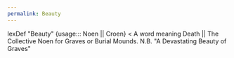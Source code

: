 ```yaml
---
permalink: Beauty
---
```




lexDef "Beauty" {usage::: Noen || Croen} < A word meaning Death || The Collective Noen for Graves or Burial Mounds. N.B. "A Devastating Beauty of Graves"


